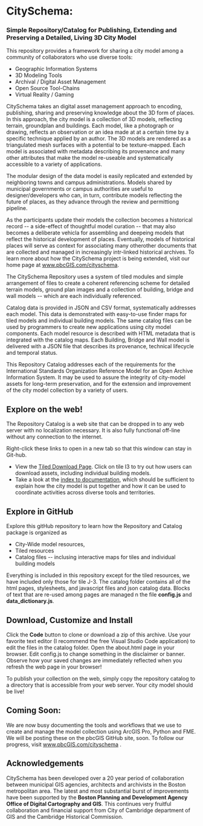 # CitySchema: 
### Simple Repository/Catalog for Publishing, Extending and Preserving a Detailed, Living 3D City Model
This repository provides a framework for sharing a city model among a community of collaborators who use diverse tools:

* Geographic Information Systems
* 3D Modeling Tools
* Archival / Digital Asset Management
* Open Source Tool-Chains
* Virtual Reality / Gaming

CitySchema takes an digital asset management approach to encoding, publishing, sharing and preserving knowledge about the 3D form of places.  In this approach, the city model is  a collection of 3D models, reflecting terrain, groundplan and buildings.  Each model, like a photograph or drawing, reflects an observation or an idea made at at a certain time by a specific technique applied by an author.  The 3D models are rendered as a triangulated mesh surfaces with a potential to be texture-mapped.  Each model is associated with metadata describing its provenance and many other attributes that make the model re-useable and systematically accessible to a variety of applications.  

The modular design of the data model is easily replicated and extended by neighboring towns and campus administrations. Models shared by municipal governments or campus authorities are useful to designer/developers who can, in turn, contribute models reflecting the future of places, as they advance through the review and permittiong pipeline. 

As the participants update their models the collection becomes a historical record -- a side-effect of thoughtful model curation -- that may also becomes a deliberate vehicla for assembling and deepeing models that reflect the historical development of places.  Eventually, models of historical places will serve as context for associating many otherother documents that are collected and managed in increasingly intr-linked historical archives.   To learn more about how the CitySchema project is being extended, visit our home page at www.pbcGIS.com/cityschema. 

The CitySchema Repository uses a system of tiled modules and simple arrangement of files to create a coherent referencing scheme for detailed terrain models, ground plan images and a collection of building, bridge and wall models -- which are each individually referenced.

Catalog data is provided in JSON and CSV format, systematically addresses each model.  This data is demonstrated with easy-to-use finder maps for tiled models and individual building models.  The same catalog files can be used by programmers to create new applications using city model components.   Each model resource is described with HTML metadata that is integrated with the catalog maps.  Each Building, Bridge and Wall model is delivered with a JSON file that describes its provenance, technical lifecycle and temporal status. 

This Repository Catalog addresses each of the requirements for the International Standards Organization Reference Model for an Open Archive Information System.  It may be used to assure the integrity of city-model assets for long-term preservation, and for the extension and improvement of the city model collection by a variety of users.

## Explore on the web!
The Repository Catalog is a web site that can be dropped in to any web server with no localization necessary. It is also fully functional off-line without any connection to the internet. 

Right-click these links to open in a new tab so that this window can stay in Git-hub.

* View the [Tiled Download Page](https://cityschema.github.io/repository-catalog/catalog/index.htm).  Click on tile I3 to try out how users can download assets, including individual building models. 
* Take a look at the [index to documentation](https://cityschema.github.io/repository-catalog/catalog/doc_index.htm), which should be sufficient to explain how the city model is put together and how it can be used to coordinate activities across diverse tools and territories. 

## Explore in GitHub
Explore this gitHub repository to learn how the Repository and Catalog package is organized as 

* City-Wide model resources, 
* Tiled resources 
* Catalog files -- inclusing interactive maps for tiles and individual building models

Everything is included in this repository except for the tiled resources, we have included only those for tile J-3. The catalog folder contains all of the html pages, stylesheets, and javascript files and json catalog data.  Blocks of text that are re-used among pages are managed n the file **config.js** and **data_dictionary.js**.  

## Download, Customize and Install
Click the **Code** button to clone or download a zip of this archive.  Use your favorite text editor (I recommend the free Visual Studio Code application) to edit the files in the catalog folder.  Open the about.html page in your browser. Edit config.js to change something in the disclaimer or banner.  Observe how your saved changes are immediately reflected when you refresh the web page in your browser!  

To publish your collection on the web, simply copy the repository catalog to a directory that is accessible from your web server.  Your city model should be live!

## Coming Soon:
We are now busy documenting the tools and workflows that we use to create and manage the model collection using ArcGIS Pro, Python and FME.  We will be posting these on the pbcGIS GitHub site, soon. To follow our progress, visit www.pbcGIS.com/cityschema . 


## Acknowledgements
CitySchema has been developed over a 20 year period of collaboration between municipal GIS agencies, architects and archivists in the Boston metropolitan area.  The latest and most substantial burst of improvements have been supported by the **Boston Planning and Development Agency Office of Digital Cartography and GIS**.   This continues very fruitful collaboration and financial support from City of Cambridge department of GIS and the Cambridge Historical Commission.   



